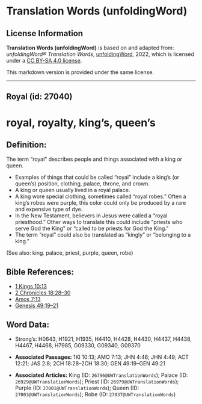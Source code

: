 # Translation Words (unfoldingWord)

## License Information

**Translation Words (unfoldingWord)** is based on and adapted from: _unfoldingWord® Translation Words_, [unfoldingWord](https://unfoldingword.org/utw), 2022, which is licensed under a [CC BY-SA 4.0 license](https://creativecommons.org/licenses/by-sa/4.0/legalcode.en).

This markdown version is provided under the same license.



--------------------------------

## Royal (id: 27040)

royal, royalty, king’s, queen’s
===============================

Definition:
-----------

The term “royal” describes people and things associated with a king or queen.

* Examples of things that could be called “royal” include a king’s (or queen’s) position, clothing, palace, throne, and crown.
* A king or queen usually lived in a royal palace.
* A king wore special clothing, sometimes called “royal robes.” Often a king’s robes were purple, this color could only be produced by a rare and expensive type of dye.
* In the New Testament, believers in Jesus were called a “royal priesthood.” Other ways to translate this could include “priests who serve God the King” or “called to be priests for God the King.”
* The term “royal” could also be translated as “kingly” or “belonging to a king.”

(See also: king. palace, priest, purple, queen, robe)

Bible References:
-----------------

* [1 Kings 10:13](https://ref.ly/1Kgs10:13)
* [2 Chronicles 18:28–30](https://ref.ly/2Chr18:28-2Chr18:30)
* [Amos 7:13](https://ref.ly/Amos7:13)
* [Genesis 49:19–21](https://ref.ly/Gen49:19-Gen49:21)

Word Data:
----------

* Strong’s: H0643, H1921, H1935, H4410, H4428, H4430, H4437, H4438, H4467, H4468, H7985, G09330, G09340, G09370

* **Associated Passages:** 1KI 10:13; AMO 7:13; JHN 4:46; JHN 4:49; ACT 12:21; JAS 2:8; 2CH 18:28–2CH 18:30; GEN 49:19–GEN 49:21
* **Associated Articles:** King (ID: `26796@UWTranslationWords`); Palace (ID: `26929@UWTranslationWords`); Priest (ID: `26979@UWTranslationWords`); Purple (ID: `27001@UWTranslationWords`); Queen (ID: `27003@UWTranslationWords`); Robe (ID: `27037@UWTranslationWords`)

